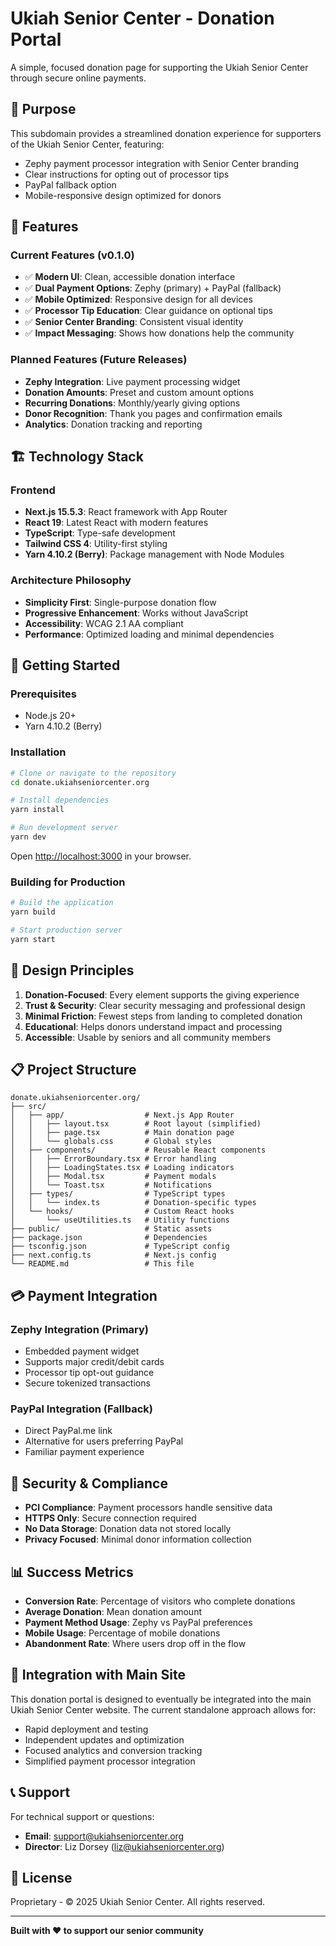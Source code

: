 # Ukiah Senior Center - Donation Portal

A simple, focused donation page for supporting the Ukiah Senior Center through secure online payments.

## 🎯 Purpose

This subdomain provides a streamlined donation experience for supporters of the Ukiah Senior Center, featuring:
- Zephy payment processor integration with Senior Center branding
- Clear instructions for opting out of processor tips
- PayPal fallback option
- Mobile-responsive design optimized for donors

## 🌟 Features

### Current Features (v0.1.0)
- ✅ **Modern UI**: Clean, accessible donation interface
- ✅ **Dual Payment Options**: Zephy (primary) + PayPal (fallback)
- ✅ **Mobile Optimized**: Responsive design for all devices
- ✅ **Processor Tip Education**: Clear guidance on optional tips
- ✅ **Senior Center Branding**: Consistent visual identity
- ✅ **Impact Messaging**: Shows how donations help the community

### Planned Features (Future Releases)
- **Zephy Integration**: Live payment processing widget
- **Donation Amounts**: Preset and custom amount options
- **Recurring Donations**: Monthly/yearly giving options
- **Donor Recognition**: Thank you pages and confirmation emails
- **Analytics**: Donation tracking and reporting

## 🏗️ Technology Stack

### Frontend
- **Next.js 15.5.3**: React framework with App Router
- **React 19**: Latest React with modern features
- **TypeScript**: Type-safe development
- **Tailwind CSS 4**: Utility-first styling
- **Yarn 4.10.2 (Berry)**: Package management with Node Modules

### Architecture Philosophy
- **Simplicity First**: Single-purpose donation flow
- **Progressive Enhancement**: Works without JavaScript
- **Accessibility**: WCAG 2.1 AA compliant
- **Performance**: Optimized loading and minimal dependencies

## 🚀 Getting Started

### Prerequisites
- Node.js 20+
- Yarn 4.10.2 (Berry)

### Installation

```bash
# Clone or navigate to the repository
cd donate.ukiahseniorcenter.org

# Install dependencies
yarn install

# Run development server
yarn dev
```

Open [http://localhost:3000](http://localhost:3000) in your browser.

### Building for Production

```bash
# Build the application
yarn build

# Start production server
yarn start
```

## 🎨 Design Principles

1. **Donation-Focused**: Every element supports the giving experience
2. **Trust & Security**: Clear security messaging and professional design
3. **Minimal Friction**: Fewest steps from landing to completed donation
4. **Educational**: Helps donors understand impact and processing
5. **Accessible**: Usable by seniors and all community members

## 📋 Project Structure

```
donate.ukiahseniorcenter.org/
├── src/
│   ├── app/                  # Next.js App Router
│   │   ├── layout.tsx        # Root layout (simplified)
│   │   ├── page.tsx          # Main donation page
│   │   └── globals.css       # Global styles
│   ├── components/           # Reusable React components
│   │   ├── ErrorBoundary.tsx # Error handling
│   │   ├── LoadingStates.tsx # Loading indicators  
│   │   ├── Modal.tsx         # Payment modals
│   │   └── Toast.tsx         # Notifications
│   ├── types/                # TypeScript types
│   │   └── index.ts          # Donation-specific types
│   └── hooks/                # Custom React hooks
│       └── useUtilities.ts   # Utility functions
├── public/                   # Static assets
├── package.json              # Dependencies
├── tsconfig.json             # TypeScript config
├── next.config.ts            # Next.js config
└── README.md                 # This file
```

## 💳 Payment Integration

### Zephy Integration (Primary)
- Embedded payment widget
- Supports major credit/debit cards
- Processor tip opt-out guidance
- Secure tokenized transactions

### PayPal Integration (Fallback)
- Direct PayPal.me link
- Alternative for users preferring PayPal
- Familiar payment experience

## 🔐 Security & Compliance

- **PCI Compliance**: Payment processors handle sensitive data
- **HTTPS Only**: Secure connection required
- **No Data Storage**: Donation data not stored locally
- **Privacy Focused**: Minimal donor information collection

## 📊 Success Metrics

- **Conversion Rate**: Percentage of visitors who complete donations
- **Average Donation**: Mean donation amount
- **Payment Method Usage**: Zephy vs PayPal preferences
- **Mobile Usage**: Percentage of mobile donations
- **Abandonment Rate**: Where users drop off in the flow

## 🤝 Integration with Main Site

This donation portal is designed to eventually be integrated into the main Ukiah Senior Center website. The current standalone approach allows for:
- Rapid deployment and testing
- Independent updates and optimization
- Focused analytics and conversion tracking
- Simplified payment processor integration

## 📞 Support

For technical support or questions:
- **Email**: support@ukiahseniorcenter.org
- **Director**: Liz Dorsey (liz@ukiahseniorcenter.org)

## 📄 License

Proprietary - © 2025 Ukiah Senior Center. All rights reserved.

---

**Built with ❤️ to support our senior community**